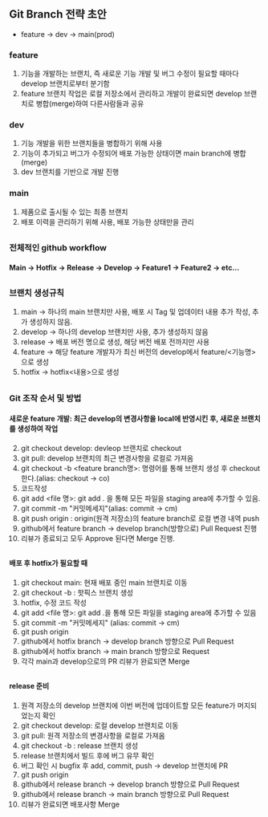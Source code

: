 ## Git Branch 전략 초안
- feature -> dev -> main(prod)


### feature
1. 기능을 개발하는 브랜치, 즉 새로운 기능 개발 및 버그 수정이 필요할 때마다 develop 브랜치로부터 분기함
2. feature 브랜치 작업은 로컬 저장소에서 관리하고 개발이 완료되면 develop 브랜치로 병합(merge)하여 다른사람들과 공유



### dev
1. 기능 개발을 위한 브랜치들을 병합하기 위해 사용
2. 기능이 추가되고 버그가 수정되어 배포 가능한 상태이면 main branch에 병합(merge)
3. dev 브랜치를 기반으로 개발 진행



### main
1. 제품으로 출시될 수 있는 최종 브랜치
2. 배포 이력을 관리하기 위해 사용, 배포 가능한 상태만을 관리

##

### 전체적인 github workflow
#### Main -> Hotfix -> Release -> Develop -> Feature1 -> Feature2 -> etc...

##

### 브랜치 생성규칙
1. main -> 하나의 main 브랜치만 사용, 배포 시 Tag 및 업데이터 내용 추가 작성, 추가 생성하지 않음.
2. develop -> 하나의 develop 브랜치만 사용, 추가 생성하지 않음
3. release -> 배포 버전 명으로 생성, 해당 버전 배포 전까지만 사용
4. feature -> 해당 feature 개발자가 최신 버전의 develop에서 feature/<기능명>으로 생성
5. hotfix -> hotfix<내용>으로 생성

##

### Git 조작 순서 및 방법
#### 새로운 feature 개발: 최근 develop의 변경사항을 local에 반영시킨 후, 새로운 브랜치를 생성하여 작업
2. git checkout develop: devleop 브랜치로 checkout
3. git pull: develop 브랜치의 최근 변경사항을 로컬로 가져옴
4. git checkout -b <feature branch명>: 명령어를 통해 브랜치 생성 후 checkout한다.(alias: checkout -> co)
5. 코드작성
6. git add <file 명>: git add . 을 통해 모든 파일을 staging area에 추가할 수 있음.
7. git commit -m "커밋메세지"(alias: commit -> cm)
8. git push origin <feature branch>: origin(원격 저장소)의 feature branch로 로컬 변경 내역 push
9. github에서 feature branch -> develop branch(방향으로) Pull Request 진행
10. 리뷰가 종료되고 모두 Approve 된다면 Merge 진행.

##

#### 배포 후 hotfix가 필요할 때
1. git checkout main: 현재 배포 중인 main 브랜치로 이동
2. git checkout -b <hotfix branch>: 핫픽스 브랜치 생성
3. hotfix, 수정 코드 작성
4. git add <file 명>: git add .을 통해 모든 파일을 staging area에 추가할 수 있음
5. git commit -m "커밋메세지" (alias: commit -> cm)
6. git push origin <hotfix branch>
7. github에서 hotfix branch -> develop branch 방향으로 Pull Request
8. github에서 hotfix branch -> main branch 방향으로 Request
9. 각각 main과 develop으로의 PR 리뷰가 완료되면 Merge


##

#### release 준비
1. 원격 저장소의 develop 브랜치에 이번 버전에 업데이트할 모든 feature가 머지되었는지 확인
2. git checkout develop: 로컬 develop 브랜치로 이동
3. git pull: 원격 저장소의 변경사항을 로컬로 가져옴
4. git checkout -b <release branch>: release 브랜치 생성
5. release 브랜치에서 빌드 후에 버그 유무 확인
6. 버그 확인 시 bugfix 후 add, commit, push -> develop 브랜치에 PR
7. git push origin <release branch>
8. github에서 release branch -> develop branch 방향으로 Pull Request
9. github에서 release branch -> main branch 방향으로 Pull Request
10. 리뷰가 완료되면 배포사항 Merge
